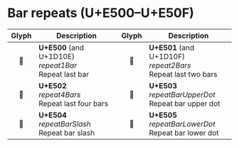 Bar repeats (U+E500–U+E50F)
===========================

| **Glyph** | **Description** | **Glyph** | **Description**
| :-------: | --------------- | :-------: | ---------------
|<span class="bravura_large">&#xe500;</span> | **U+E500** (and U+1D10E)<br/>*repeat1Bar*<br/>Repeat last bar | <span class="bravura_large">&#xe501;</span> | **U+E501** (and U+1D10F)<br/>*repeat2Bars*<br/>Repeat last two bars
|<span class="bravura_large">&#xe502;</span> | **U+E502**<br/>*repeat4Bars*<br/>Repeat last four bars | <span class="bravura_large">&#xe503;</span> | **U+E503**<br/>*repeatBarUpperDot*<br/>Repeat bar upper dot
|<span class="bravura_large">&#xe504;</span> | **U+E504**<br/>*repeatBarSlash*<br/>Repeat bar slash | <span class="bravura_large">&#xe505;</span> | **U+E505**<br/>*repeatBarLowerDot*<br/>Repeat bar lower dot